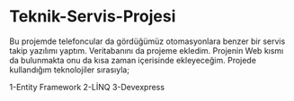 # Teknik-Servis-Projesi

Bu projemde telefoncular da gördüğümüz otomasyonlara benzer bir servis takip yazılımı yaptım. Veritabanını da projeme ekledim. Projenin Web kısmı da bulunmakta onu da kısa zaman içerisinde
ekleyeceğim. Projede kullandığım teknolojiler sırasıyla;

1-Entity Framework
2-LİNQ
3-Devexpress
